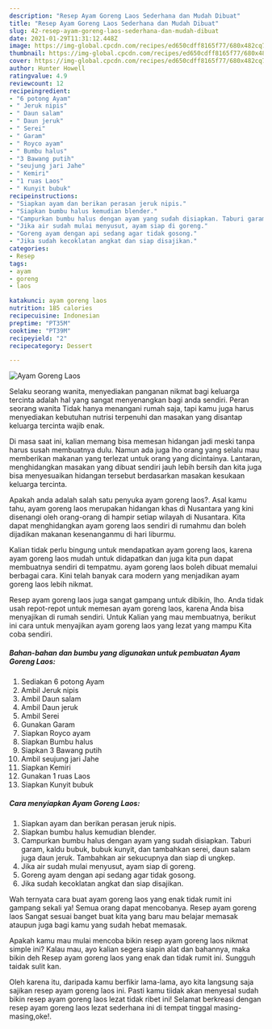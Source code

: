 ```yaml
---
description: "Resep Ayam Goreng Laos Sederhana dan Mudah Dibuat"
title: "Resep Ayam Goreng Laos Sederhana dan Mudah Dibuat"
slug: 42-resep-ayam-goreng-laos-sederhana-dan-mudah-dibuat
date: 2021-01-29T11:31:12.448Z
image: https://img-global.cpcdn.com/recipes/ed650cdff8165f77/680x482cq70/ayam-goreng-laos-foto-resep-utama.jpg
thumbnail: https://img-global.cpcdn.com/recipes/ed650cdff8165f77/680x482cq70/ayam-goreng-laos-foto-resep-utama.jpg
cover: https://img-global.cpcdn.com/recipes/ed650cdff8165f77/680x482cq70/ayam-goreng-laos-foto-resep-utama.jpg
author: Hunter Howell
ratingvalue: 4.9
reviewcount: 12
recipeingredient:
- "6 potong Ayam"
- " Jeruk nipis"
- " Daun salam"
- " Daun jeruk"
- " Serei"
- " Garam"
- " Royco ayam"
- " Bumbu halus"
- "3 Bawang putih"
- "seujung jari Jahe"
- " Kemiri"
- "1 ruas Laos"
- " Kunyit bubuk"
recipeinstructions:
- "Siapkan ayam dan berikan perasan jeruk nipis."
- "Siapkan bumbu halus kemudian blender."
- "Campurkan bumbu halus dengan ayam yang sudah disiapkan. Taburi garam, kaldu bubuk, bubuk kunyit, dan tambahkan serei, daun salam juga daun jeruk. Tambahkan air sekucupnya dan siap di ungkep."
- "Jika air sudah mulai menyusut, ayam siap di goreng."
- "Goreng ayam dengan api sedang agar tidak gosong."
- "Jika sudah kecoklatan angkat dan siap disajikan."
categories:
- Resep
tags:
- ayam
- goreng
- laos

katakunci: ayam goreng laos 
nutrition: 185 calories
recipecuisine: Indonesian
preptime: "PT35M"
cooktime: "PT39M"
recipeyield: "2"
recipecategory: Dessert

---
```



![Ayam Goreng Laos](https://img-global.cpcdn.com/recipes/ed650cdff8165f77/680x482cq70/ayam-goreng-laos-foto-resep-utama.jpg)

Selaku seorang wanita, menyediakan panganan nikmat bagi keluarga tercinta adalah hal yang sangat menyenangkan bagi anda sendiri. Peran seorang  wanita Tidak hanya menangani rumah saja, tapi kamu juga harus menyediakan kebutuhan nutrisi terpenuhi dan masakan yang disantap keluarga tercinta wajib enak.

Di masa  saat ini, kalian memang bisa memesan hidangan jadi meski tanpa harus susah membuatnya dulu. Namun ada juga lho orang yang selalu mau memberikan makanan yang terlezat untuk orang yang dicintainya. Lantaran, menghidangkan masakan yang dibuat sendiri jauh lebih bersih dan kita juga bisa menyesuaikan hidangan tersebut berdasarkan masakan kesukaan keluarga tercinta. 



Apakah anda adalah salah satu penyuka ayam goreng laos?. Asal kamu tahu, ayam goreng laos merupakan hidangan khas di Nusantara yang kini disenangi oleh orang-orang di hampir setiap wilayah di Nusantara. Kita dapat menghidangkan ayam goreng laos sendiri di rumahmu dan boleh dijadikan makanan kesenanganmu di hari liburmu.

Kalian tidak perlu bingung untuk mendapatkan ayam goreng laos, karena ayam goreng laos mudah untuk didapatkan dan juga kita pun dapat membuatnya sendiri di tempatmu. ayam goreng laos boleh dibuat memalui berbagai cara. Kini telah banyak cara modern yang menjadikan ayam goreng laos lebih nikmat.

Resep ayam goreng laos juga sangat gampang untuk dibikin, lho. Anda tidak usah repot-repot untuk memesan ayam goreng laos, karena Anda bisa menyajikan di rumah sendiri. Untuk Kalian yang mau membuatnya, berikut ini cara untuk menyajikan ayam goreng laos yang lezat yang mampu Kita coba sendiri.

<!--inarticleads1-->

##### Bahan-bahan dan bumbu yang digunakan untuk pembuatan Ayam Goreng Laos:

1. Sediakan 6 potong Ayam
1. Ambil  Jeruk nipis
1. Ambil  Daun salam
1. Ambil  Daun jeruk
1. Ambil  Serei
1. Gunakan  Garam
1. Siapkan  Royco ayam
1. Siapkan  Bumbu halus
1. Siapkan 3 Bawang putih
1. Ambil seujung jari Jahe
1. Siapkan  Kemiri
1. Gunakan 1 ruas Laos
1. Siapkan  Kunyit bubuk




<!--inarticleads2-->

##### Cara menyiapkan Ayam Goreng Laos:

1. Siapkan ayam dan berikan perasan jeruk nipis.
1. Siapkan bumbu halus kemudian blender.
1. Campurkan bumbu halus dengan ayam yang sudah disiapkan. Taburi garam, kaldu bubuk, bubuk kunyit, dan tambahkan serei, daun salam juga daun jeruk. Tambahkan air sekucupnya dan siap di ungkep.
1. Jika air sudah mulai menyusut, ayam siap di goreng.
1. Goreng ayam dengan api sedang agar tidak gosong.
1. Jika sudah kecoklatan angkat dan siap disajikan.




Wah ternyata cara buat ayam goreng laos yang enak tidak rumit ini gampang sekali ya! Semua orang dapat mencobanya. Resep ayam goreng laos Sangat sesuai banget buat kita yang baru mau belajar memasak ataupun juga bagi kamu yang sudah hebat memasak.

Apakah kamu mau mulai mencoba bikin resep ayam goreng laos nikmat simple ini? Kalau mau, ayo kalian segera siapin alat dan bahannya, maka bikin deh Resep ayam goreng laos yang enak dan tidak rumit ini. Sungguh taidak sulit kan. 

Oleh karena itu, daripada kamu berfikir lama-lama, ayo kita langsung saja sajikan resep ayam goreng laos ini. Pasti kamu tiidak akan menyesal sudah bikin resep ayam goreng laos lezat tidak ribet ini! Selamat berkreasi dengan resep ayam goreng laos lezat sederhana ini di tempat tinggal masing-masing,oke!.

